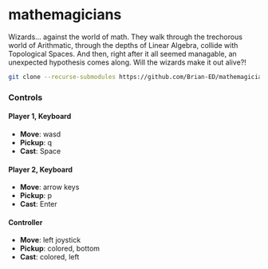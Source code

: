 # mathemagicians
Wizards... against the world of math. They walk through the trechorous world of Arithmatic, through the depths of Linear Algebra, collide with Topological Spaces.
And then, right after it all seemed managable, an unexpected hypothesis comes along. Will the wizards make it out alive?!

```sh
git clone --recurse-submodules https://github.com/Brian-ED/mathemagicians.git
```


### Controls

#### Player 1, Keyboard
- **Move**: wasd
- **Pickup**: q
- **Cast**: Space

#### Player 2, Keyboard
- **Move**: arrow keys
- **Pickup**: p
- **Cast**: Enter

#### Controller
- **Move**: left joystick
- **Pickup**: colored, bottom
- **Cast**: colored, left
